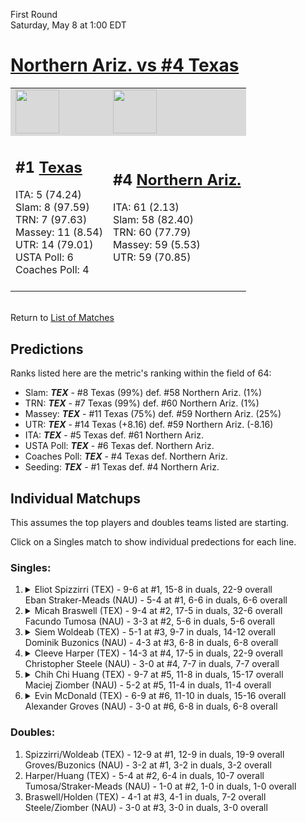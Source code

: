 First Round  
Saturday, May 8 at 1:00 EDT
# [Northern Ariz. vs #4 Texas](https://www.ncaa.com/game/5833385) 

<table>  
<tr style="background-color: #d9d9d9 !important"><td><a href="#"><img src="https://www.ncaa.com/sites/default/files/images/logos/schools/t/texas.70.png" width="70" height="70" /></a></td><td><a href="#"><img src="https://www.ncaa.com/sites/default/files/images/logos/schools/n/northern-ariz.70.png" width="70" height="70" /></a></td></tr>
<tr><td>  

<h2>#1 <a href="#">Texas</a></h2>  
ITA: 5 (74.24)<br>  
Slam: 8 (97.59)<br>  
TRN: 7 (97.63)<br>  
Massey: 11 (8.54)<br>  
UTR: 14 (79.01)<br>  
USTA Poll: 6<br>  
Coaches Poll: 4<br>  
<br>  

</td><td>  

<h2>#4 <a href="#">Northern Ariz.</a></h2>  
ITA: 61 (2.13)<br>  
Slam: 58 (82.40)<br>  
TRN: 60 (77.79)<br>  
Massey: 59 (5.53)<br>  
UTR: 59 (70.85)<br>  
<br>  

</td></tr></table>  


<br>Return to [List of Matches](../index.md)  

## Predictions  

Ranks listed here are the metric's ranking within the field of 64:  
- Slam: ***TEX*** - #8 Texas (99%) def. #58 Northern Ariz. (1%)  
- TRN: ***TEX*** - #7 Texas (99%) def. #60 Northern Ariz. (1%)  
- Massey: ***TEX*** - #11 Texas (75%) def. #59 Northern Ariz. (25%)  
- UTR: ***TEX*** - #14 Texas (+8.16) def. #59 Northern Ariz. (-8.16)  
- ITA: ***TEX*** - #5 Texas def. #61 Northern Ariz.  
- USTA Poll: ***TEX*** - #6 Texas def. Northern Ariz.  
- Coaches Poll: ***TEX*** - #4 Texas def. Northern Ariz.  
- Seeding: ***TEX*** - #1 Texas def. #4 Northern Ariz.  

## Individual Matchups  

This assumes the top players and doubles teams listed are starting.  

Click on a Singles match to show individual predections for each line.  

### Singles:  

<ol>
<li><details><summary markdown="span">
Eliot Spizzirri (TEX) - 9-6 at #1, 15-8 in duals, 22-9 overall<br>  
Eban Straker-Meads (NAU) - 5-4 at #1, 6-6 in duals, 6-6 overall
</summary><h4>Predictions</h4><ul>
<li>Slam: <b><i>VT</i></b> - #30 Virginia Tech (56%) def. #35 Texas Tech (44%)</li>  
</ul></details></li>
<li><details><summary markdown="span">
Micah Braswell (TEX) - 9-4 at #2, 17-5 in duals, 32-6 overall<br>  
Facundo Tumosa (NAU) - 3-3 at #2, 5-6 in duals, 5-6 overall
</summary><h4>Predictions</h4><ul>
<li>Slam: <b><i>VT</i></b> - #30 Virginia Tech (56%) def. #35 Texas Tech (44%)</li>  
</ul></details></li>
<li><details><summary markdown="span">
Siem Woldeab (TEX) - 5-1 at #3, 9-7 in duals, 14-12 overall<br>  
Dominik Buzonics (NAU) - 4-3 at #3, 6-8 in duals, 6-8 overall
</summary><h4>Predictions</h4><ul>
<li>Slam: <b><i>VT</i></b> - #30 Virginia Tech (56%) def. #35 Texas Tech (44%)</li>  
</ul></details></li>
<li><details><summary markdown="span">
Cleeve Harper (TEX) - 14-3 at #4, 17-5 in duals, 22-9 overall<br>  
Christopher Steele (NAU) - 3-0 at #4, 7-7 in duals, 7-7 overall
</summary><h4>Predictions</h4><ul>
<li>Slam: <b><i>VT</i></b> - #30 Virginia Tech (56%) def. #35 Texas Tech (44%)</li>  
</ul></details></li>
<li><details><summary markdown="span">
Chih Chi Huang (TEX) - 9-7 at #5, 11-8 in duals, 15-17 overall<br>  
Maciej Ziomber (NAU) - 5-2 at #5, 11-4 in duals, 11-4 overall
</summary><h4>Predictions</h4><ul>
<li>Slam: <b><i>VT</i></b> - #30 Virginia Tech (56%) def. #35 Texas Tech (44%)</li>  
</ul></details></li>
<li><details><summary markdown="span">
Evin McDonald (TEX) - 6-9 at #6, 11-10 in duals, 15-16 overall<br>  
Alexander Groves (NAU) - 3-0 at #6, 6-8 in duals, 6-8 overall
</summary><h4>Predictions</h4><ul>
<li>Slam: <b><i>VT</i></b> - #30 Virginia Tech (56%) def. #35 Texas Tech (44%)</li>  
</ul></details></li>
</ol>

### Doubles:  
1. Spizzirri/Woldeab (TEX) - 12-9 at #1, 12-9 in duals, 19-9 overall  
   Groves/Buzonics (NAU) - 3-2 at #1, 3-2 in duals, 3-2 overall
2. Harper/Huang (TEX) - 5-4 at #2, 6-4 in duals, 10-7 overall  
   Tumosa/Straker-Meads (NAU) - 1-0 at #2, 1-0 in duals, 1-0 overall
3. Braswell/Holden (TEX) - 4-1 at #3, 4-1 in duals, 7-2 overall  
   Steele/Ziomber (NAU) - 3-0 at #3, 3-0 in duals, 3-0 overall